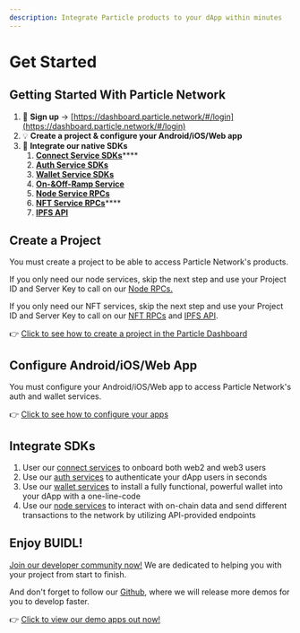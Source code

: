 ```yaml
---
description: Integrate Particle products to your dApp within minutes
---
```


# Get Started

## Getting Started With Particle Network

1. :key: **Sign up** -> [https://dashboard.particle.network/#/login](https://dashboard.particle.network/#/login)
2. :bulb: **Create a project & configure your Android/iOS/Web app**
3. :tada: **Integrate our native SDKs**
   1. [**Connect Service SDKs**](broken-reference)****
   2. [**Auth Service SDKs**](connect-service/sdks/)
   3. [**Wallet Service SDKs**](wallet-service/sdks/)
   4. ****[**On-\&Off-Ramp Service**](on-ramp/on-ramp.md)****
   5. ****[**Node Service RPCs**](broken-reference)****
   6. [**NFT Service RPCs**](broken-reference)****
   7. ****[**IPFS API**](ipfs-service.md)****

## **Create a Project**

You must create a project to be able to access Particle Network's products.

If you only need our node services, skip the next step and use your Project ID and Server Key to call on our [Node RPCs.](node-service/authentication.md)

If you only need our NFT services, skip the next step and use your Project ID and Server Key to call on our [NFT RPCs](broken-reference) and [IPFS API](ipfs-service.md).

👉 [Click to see how to create a project in the Particle Dashboard](dashboard/manage-projects.md)

## **Configure Android/iOS/Web App**

You must configure your Android/iOS/Web app to access Particle Network's auth and wallet services.

👉 [Click to see how to configure your apps](dashboard/manage-apps.md)

## Integrate SDKs

1. User our [connect services](broken-reference) to onboard both web2 and web3 users
2. Use our [auth services](broken-reference) to authenticate your dApp users in seconds
3. Use our [wallet services](broken-reference) to install a fully functional, powerful wallet into your dApp with a one-line-code
4. Use our [node services](broken-reference) to interact with on-chain data and send different transactions to the network by utilizing API-provided endpoints

## **Enjoy BUIDL!**

[Join our developer community now!](https://discord.gg/2y44qr6CR2) We are dedicated to helping you with your project from start to finish.

And don't forget to follow our [Github](https://github.com/Particle-Network), where we will release more demos for you to develop faster.

👉 [Click to view our demo apps out now!](resources/demo-applications/)

